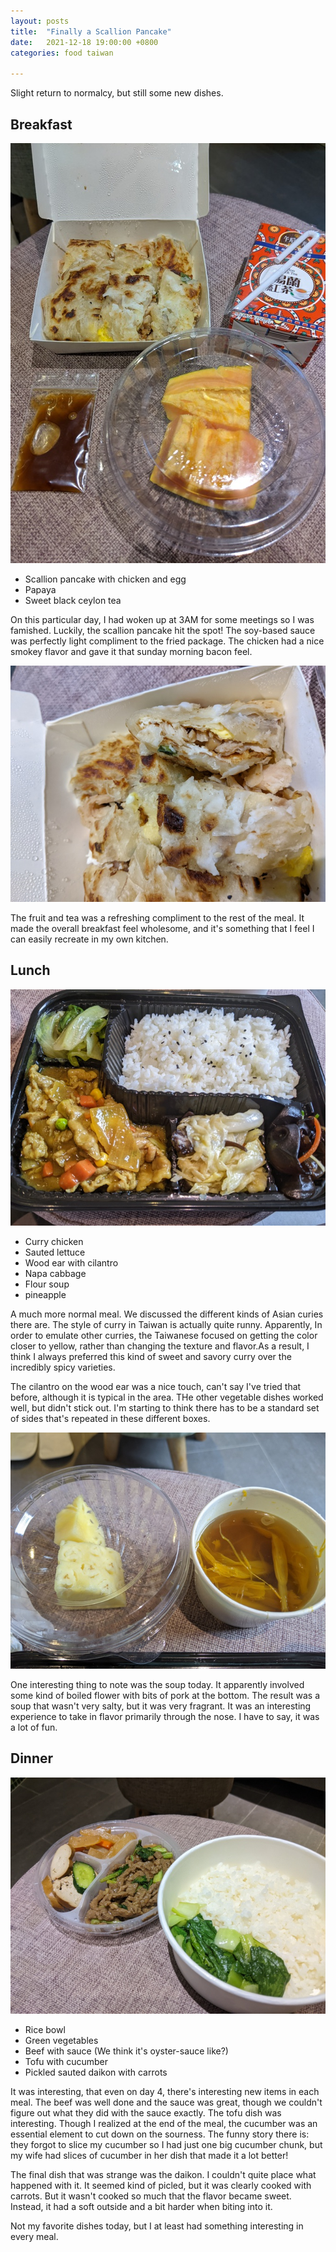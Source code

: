 ```yaml
---
layout: posts
title:  "Finally a Scallion Pancake"
date:   2021-12-18 19:00:00 +0800
categories: food taiwan

---
```


Slight return to normalcy, but still some new dishes.

## Breakfast

![breakfast](/assets/taiwan_2021/day4_meal1a.jpg)
* Scallion pancake with chicken and egg
* Papaya
* Sweet black ceylon tea

On this particular day, I had woken up at 3AM for some meetings so I was famished.
Luckily, the scallion pancake hit the spot! The soy-based sauce was perfectly light
compliment to the fried package. The chicken had a nice smokey flavor and gave it that
sunday morning bacon feel.

![breakfast-closeup](/assets/taiwan_2021/day4_meal1b.jpg)

The fruit and tea was a refreshing compliment to the rest of the meal. It made the
overall breakfast feel wholesome, and it's something that I feel I can easily recreate
in my own kitchen.

## Lunch

![lunch](/assets/taiwan_2021/day4_meal2a.jpg)
* Curry chicken
* Sauted lettuce
* Wood ear with cilantro
* Napa cabbage
* Flour soup
* pineapple

A much more normal meal. We discussed the different kinds of Asian curies there are. The
style of curry in Taiwan is actually quite runny. Apparently, In order to emulate other
curries, the Taiwanese focused on getting the color closer to yellow, rather than
changing the texture and flavor.As a result, I think I always preferred this kind of
sweet and savory curry over the incredibly spicy varieties.

The cilantro on the wood ear was a nice touch, can't say I've tried that before,
although it is typical in the area. THe other vegetable dishes worked well, but didn't
stick out. I'm starting to think there has to be a standard set of sides that's repeated
in these different boxes.

![lunch](/assets/taiwan_2021/day4_meal2b.jpg)

One interesting thing to note was the soup today. It apparently involved some kind of
boiled flower with bits of pork at the bottom. The result was a soup that wasn't very
salty, but it was very fragrant. It was an interesting experience to take in flavor
primarily through the nose. I have to say, it was a lot of fun.

## Dinner

![dinner-main](/assets/taiwan_2021/day4_meal3.jpg)
* Rice bowl
* Green vegetables
* Beef with sauce (We think it's oyster-sauce like?)
* Tofu with cucumber
* Pickled sauted daikon with carrots

It was interesting, that even on day 4, there's interesting new items in each meal. The
beef was well done and the sauce was great, though we couldn't figure out what they did
with the sauce exactly. The tofu dish was interesting. Though I realized at the end of
the meal, the cucumber was an essential element to cut down on the sourness. The funny
story there is: they forgot to slice my cucumber so I had just one big cucumber chunk,
but my wife had slices of cucumber in her dish that made it a lot better!

The final dish that was strange was the daikon. I couldn't quite place what happened
with it. It seemed kind of picled, but it was clearly cooked with carrots. But it wasn't
cooked so much that the flavor became sweet. Instead, it had a soft outside and a bit
harder when biting into it.

Not my favorite dishes today, but I at least had something interesting in every meal.